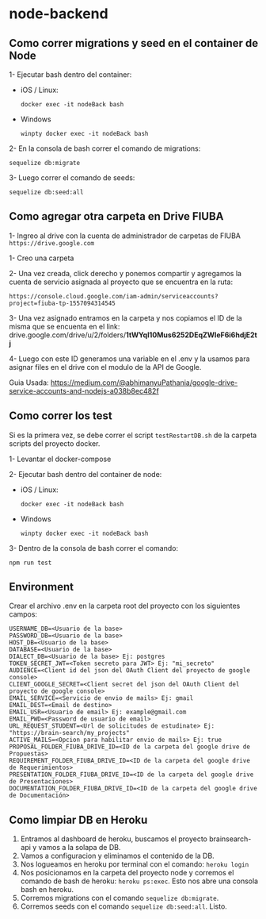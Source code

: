 # node-backend

## Como correr migrations y seed en el container de Node

1- Ejecutar bash dentro del container:

* iOS / Linux:

  ```docker exec -it nodeBack bash```

* Windows

  ```winpty docker exec -it nodeBack bash```

2- En la consola de bash correr el comando de migrations:

```sequelize db:migrate```

3- Luego correr el comando de seeds:

```sequelize db:seed:all```

## Como agregar otra carpeta en Drive FIUBA

1- Ingreo al drive con la cuenta de administrador de carpetas de FIUBA ```https://drive.google.com```

1- Creo una carpeta

2- Una vez creada, click derecho y ponemos compartir y agregamos la cuenta de servicio asignada al proyecto que se encuentra en la ruta:

```https://console.cloud.google.com/iam-admin/serviceaccounts?project=fiuba-tp-1557094314545```

3- Una vez asignado entramos en la carpeta y nos copiamos el ID de la misma que se encuenta en el link:
  drive.google.com/drive/u/2/folders/**1tWYqI10Mus6252DEqZWleF6i6hdjE2tj**

4- Luego con este ID generamos una variable en el .env y la usamos para asignar files en el drive con el modulo de la API de Google.

Guia Usada: https://medium.com/@abhimanyuPathania/google-drive-service-accounts-and-nodejs-a038b8ec482f 

## Como correr los test

Si es la primera vez, se debe correr el script ```testRestartDB.sh``` de la carpeta scripts del proyecto docker.

1- Levantar el docker-compose

2- Ejecutar bash dentro del container de node:

* iOS / Linux:

  ```docker exec -it nodeBack bash```

* Windows

  ```winpty docker exec -it nodeBack bash```

3- Dentro de la consola de bash correr el comando:

  ```npm run test```

## Environment

Crear el archivo .env en la carpeta root del proyecto con los siguientes campos:

```
USERNAME_DB=<Usuario de la base>
PASSWORD_DB=<Usuario de la base>
HOST_DB=<Usuario de la base>
DATABASE=<Usuario de la base>
DIALECT_DB=<Usuario de la base> Ej: postgres
TOKEN_SECRET_JWT=<Token secreto para JWT> Ej: "mi_secreto"
AUDIENCE=<Client id del json del OAuth Client del proyecto de google console>
CLIENT_GOOGLE_SECRET=<Client secret del json del OAuth Client del proyecto de google console>
EMAIL_SERVICE=<Servicio de envio de mails> Ej: gmail
EMAIL_DEST=<Email de destino>
EMAIL_USR=<Usuario de email> Ej: example@gmail.com
EMAIL_PWD=<Password de usuario de email>
URL_REQUEST_STUDENT=<Url de solicitudes de estudinate> Ej: "https://brain-search/my_projects"
ACTIVE_MAILS=<Opcion para habilitar envio de mails> Ej: true
PROPOSAL_FOLDER_FIUBA_DRIVE_ID=<ID de la carpeta del google drive de Propuestas>
REQUIREMENT_FOLDER_FIUBA_DRIVE_ID=<ID de la carpeta del google drive de Requerimientos>
PRESENTATION_FOLDER_FIUBA_DRIVE_ID=<ID de la carpeta del google drive de Presentaciones>
DOCUMENTATION_FOLDER_FIUBA_DRIVE_ID=<ID de la carpeta del google drive de Documentación>
```

## Como limpiar DB en Heroku
1. Entramos al dashboard de heroku, buscamos el proyecto brainsearch-api y vamos a la solapa de DB.
2. Vamos a configuracion y eliminamos el contenido de la DB.
3. Nos logueamos en heroku por terminal con el comando: ```heroku login```
4. Nos posicionamos en la carpeta del proyecto node y corremos el comando de bash de heroku: ```heroku ps:exec```. Esto nos abre una consola bash en heroku.
5. Corremos migrations con el comando ```sequelize db:migrate```.
6. Corremos seeds con el comando ```sequelize db:seed:all```. Listo.


